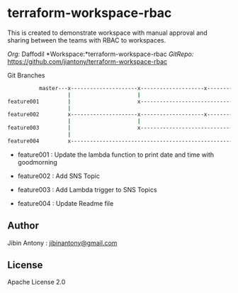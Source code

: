 # terraform-workspace-rbac

This is created to demonstrate workspace with manual approval and sharing between the teams with RBAC to workspaces.

*Org:* Daffodil
*Workspace:*terraform-workspace-rbac
*GitRepo:* https://github.com/jiantony/terraform-workspace-rbac

Git Branches

```bash
          master---x---------------------x--------------------x----------------------x---------------x--------------
                   |                     |                                                           |
feature001         |                     x-----------------------------------------------------------x
                   |
feature002         x---------------------x--------------------x----------------------x----------------x------------
                   |                     |                                           |
feature003         |                     x-------------------------------------------x
                   |
feature004         x-----------------------------------------------------------------------------------------------
```
- feature001 : Update the lambda function to print date and time with goodmorning

- feature002 : Add SNS Topic

- feature003 : Add Lambda trigger to SNS Topics

- feature004 : Update Readme file

## Author
Jibin Antony : jibinantony@gmail.com

## License
Apache License 2.0